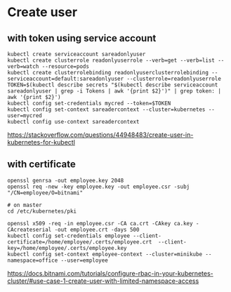 # Create user



## with token  using service account 
```
kubectl create serviceaccount sareadonlyuser
kubectl create clusterrole readonlyuserrole --verb=get --verb=list --verb=watch --resource=pods
kubectl create clusterrolebinding readonlyuserclusterrolebinding --serviceaccount=default:sareadonlyuser --clusterrole=readonlyuserrole 
TOKEN=$(kubectl describe secrets "$(kubectl describe serviceaccount sareadonlyuser | grep -i Tokens | awk '{print $2}')" | grep token: | awk '{print $2}')
kubectl config set-credentials mycred --token=$TOKEN
kubectl config set-context sareadercontext --cluster=kubernetes --user=mycred
kubectl config use-context sareadercontext
```
https://stackoverflow.com/questions/44948483/create-user-in-kubernetes-for-kubectl



## with certificate 
```
openssl genrsa -out employee.key 2048
openssl req -new -key employee.key -out employee.csr -subj "/CN=employee/O=bitnami"

# on master 
cd /etc/kubernetes/pki

openssl x509 -req -in employee.csr -CA ca.crt -CAkey ca.key -CAcreateserial -out employee.crt -days 500
kubectl config set-credentials employee --client-certificate=/home/employee/.certs/employee.crt  --client-key=/home/employee/.certs/employee.key
kubectl config set-context employee-context --cluster=minikube --namespace=office --user=employee
```

https://docs.bitnami.com/tutorials/configure-rbac-in-your-kubernetes-cluster/#use-case-1-create-user-with-limited-namespace-access
